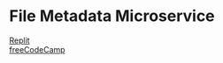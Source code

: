 # File Metadata Microservice

[Replit](https://filemetadata.ruaneves.repl.co/)  
[freeCodeCamp](https://www.freecodecamp.org/learn/back-end-development-and-apis/back-end-development-and-apis-projects/file-metadata-microservice)
